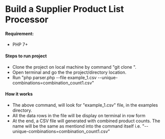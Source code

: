 # Build a Supplier Product List Processor

#### Requirement: 

- PHP 7+

#### Steps to run project
- Clone the project on local machine by command "git clone ".
- Open terminal and go the the project/directory location.
- Run "php parser.php --file example_1.csv --unique-combinations=combination_count1.csv"

#### How it works
- The above command, will look for  "example_1.csv" file, in the examples directory.
- All the data rows in the file will be display on terminal in row form
- At the end, a CSV file will generated with combined product counts. The name will be the same as mentiond into the command itself i.e. "--unique-combinations=combination_count1.csv"

